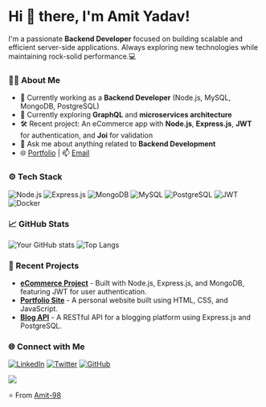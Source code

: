 <!-- Greeting -->
# Hi 👋 there, I'm Amit Yadav! 
<!-- Introduction -->
I'm a passionate **Backend Developer** focused on building scalable and efficient server-side applications. Always exploring new technologies while maintaining rock-solid performance.💻

<!-- About Me -->
### 👨‍💻 About Me
- 💼 Currently working as a **Backend Developer** (Node.js, MySQL, MongoDB, PostgreSQL)
- 🌱 Currently exploring **GraphQL** and **microservices architecture**
- 🛠️ Recent project: An eCommerce app with **Node.js**, **Express.js**, **JWT** for authentication, and **Joi** for validation
- 💬 Ask me about anything related to **Backend Development**
- 🌐 [Portfolio](https://your-portfolio-link.com) | 📫 [Email](mailto:amit.ay151@gmail.com)

<!-- Tech Stack -->
### ⚙️ Tech Stack
![Node.js](https://img.shields.io/badge/Node.js-339933?style=for-the-badge&logo=node.js&logoColor=white)
![Express.js](https://img.shields.io/badge/Express.js-000000?style=for-the-badge&logo=express&logoColor=white)
![MongoDB](https://img.shields.io/badge/MongoDB-4EA94B?style=for-the-badge&logo=mongodb&logoColor=white)
![MySQL](https://img.shields.io/badge/MySQL-4479A1?style=for-the-badge&logo=mysql&logoColor=white)
![PostgreSQL](https://img.shields.io/badge/PostgreSQL-336791?style=for-the-badge&logo=postgresql&logoColor=white)
![JWT](https://img.shields.io/badge/JWT-000000?style=for-the-badge&logo=json-web-tokens&logoColor=white)
![Docker](https://img.shields.io/badge/Docker-2496ED?style=for-the-badge&logo=docker&logoColor=white)

<!-- GitHub Stats -->
### 📈 GitHub Stats
![Your GitHub stats](https://github-readme-stats.vercel.app/api?username=amit-98&show_icons=true&theme=radical)
![Top Langs](https://github-readme-stats.vercel.app/api/top-langs/?username=amit-98&layout=compact&theme=radical)

<!-- Recent Projects -->
### 🚀 Recent Projects
- **[eCommerce Project](https://github.com/amit-98/ecommerce-project)** - Built with Node.js, Express.js, and MongoDB, featuring JWT for user authentication.
- **[Portfolio Site](https://github.com/amit-98/portfolio-site)** - A personal website built using HTML, CSS, and JavaScript.
- **[Blog API](https://github.com/amit-98/blog-api)** - A RESTful API for a blogging platform using Express.js and PostgreSQL.

<!-- Connect with Me -->
### 🌐 Connect with Me
[![LinkedIn](https://img.shields.io/badge/LinkedIn-0077B5?style=for-the-badge&logo=linkedin&logoColor=white)](https://linkedin.com/in/amit-98)
[![Twitter](https://img.shields.io/badge/Twitter-1DA1F2?style=for-the-badge&logo=twitter&logoColor=white)](https://twitter.com/amit-98)
[![GitHub](https://img.shields.io/badge/GitHub-100000?style=for-the-badge&logo=github&logoColor=white)](https://github.com/amit-98)

<!-- Profile Visitor Count -->
![](https://komarev.com/ghpvc/?username=amit-98&style=flat-square&color=blue)

<!-- Footer -->
⭐️ From [Amit-98](https://github.com/amit-98)
